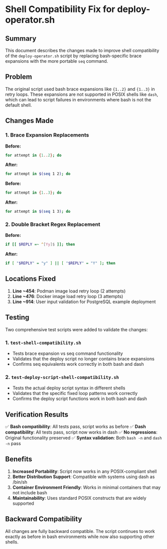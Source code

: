 # Shell Compatibility Fix for deploy-operator.sh

## Summary

This document describes the changes made to improve shell compatibility of the `deploy-operator.sh` script by replacing bash-specific brace expansions with the more portable `seq` command.

## Problem

The original script used bash brace expansions like `{1..2}` and `{1..3}` in retry loops. These expansions are not supported in POSIX shells like `dash`, which can lead to script failures in environments where bash is not the default shell.

## Changes Made

### 1. Brace Expansion Replacements

**Before:**
```bash
for attempt in {1..2}; do
```

**After:**
```bash
for attempt in $(seq 1 2); do
```

**Before:**
```bash
for attempt in {1..3}; do
```

**After:**
```bash
for attempt in $(seq 1 3); do
```

### 2. Double Bracket Regex Replacement

**Before:**
```bash
if [[ $REPLY =~ ^[Yy]$ ]]; then
```

**After:**
```bash
if [ "$REPLY" = "y" ] || [ "$REPLY" = "Y" ]; then
```

## Locations Fixed

1. **Line ~454**: Podman image load retry loop (2 attempts)
2. **Line ~476**: Docker image load retry loop (3 attempts) 
3. **Line ~914**: User input validation for PostgreSQL example deployment

## Testing

Two comprehensive test scripts were added to validate the changes:

### 1. `test-shell-compatibility.sh`
- Tests brace expansion vs seq command functionality
- Validates that the deploy script no longer contains brace expansions
- Confirms seq equivalents work correctly in both bash and dash

### 2. `test-deploy-script-shell-compatibility.sh` 
- Tests the actual deploy script syntax in different shells
- Validates that the specific fixed loop patterns work correctly
- Confirms the deploy script functions work in both bash and dash

## Verification Results

✅ **Bash compatibility**: All tests pass, script works as before
✅ **Dash compatibility**: All tests pass, script now works in dash
✅ **No regressions**: Original functionality preserved
✅ **Syntax validation**: Both `bash -n` and `dash -n` pass

## Benefits

1. **Increased Portability**: Script now works in any POSIX-compliant shell
2. **Better Distribution Support**: Compatible with systems using dash as /bin/sh
3. **Container Environment Friendly**: Works in minimal containers that may not include bash
4. **Maintainability**: Uses standard POSIX constructs that are widely supported

## Backward Compatibility

All changes are fully backward compatible. The script continues to work exactly as before in bash environments while now also supporting other shells.
